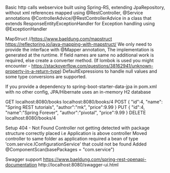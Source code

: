 Basic http calls webservice built using Spring-RS, extending JpaRepository, without xml references
mapped using @RestController, @Service annotations
@ControllerAdvice/@RestControllerAdvice in a class that extends ResponseEntityExceptionHandler for Exception handling 
using @ExceptionHandler

MapStruct
//https://www.baeldung.com/mapstruct https://reflectoring.io/java-mapping-with-mapstruct/
We only need to provide the interface with @Mapper annotation, The implementation is generated at the runtime.
If field names are same no additional work is required, else create a converter method.
(If lombok is used you might encounter - https://stackoverflow.com/questions/38162941/unknown-property-in-a-return-type)
DefaultExpressions to handle null values and some type conversions are supported.

If you provide a dependency to spring-boot-starter-data-jpa in pom.xml with no other config, JPA/Hibernate uses an in-memory H2 database 
             
GET localhost:8080/books localhost:8080/books/4
POST {
	"id":4,
	"name":
	"Spring REST tutorials",
	"author":"mk",
	"price":9.99
}
PUT {
	"id":4,
	"name":"Spring Forever",
	"author":"pivotal",
	"price":9.99
}
DELETE localhost:8080/books/4

Setup
404 - Not Found  Controller not getting detected with package structure correctly placed i.e Application is above controller
	Moved controller to same folder as application
required a bean of type 'com.service.IConfigurationService' that could not be found
	Added @ComponentScan(basePackages = "com.service")

Swagger support
https://www.baeldung.com/spring-rest-openapi-documentation
http://localhost:8080/swagger-ui.html
